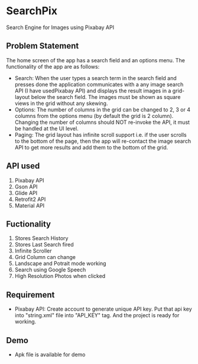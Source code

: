 # SearchPix
Search Engine for Images using Pixabay API
## Problem Statement
The home screen of the app has a search field and an options menu. The functionality of the app are as follows:
* Search:
When the user types a search term in the search field and presses done the application communicates with a any image search API (I have usedPixabay API) and displays the result images in a grid-layout below the search field.
The images must be shown as square views in the grid without any skewing.
* Options:
The number of columns in the grid can be changed to 2, 3 or 4 columns from the options menu (by default the grid is 2 column).
Changing the number of columns should NOT re-invoke the API, it must be handled at the UI level.
* Paging:
The grid layout has infinite scroll support i.e. if the user scrolls to the bottom of the page, then the app will re-contact the image search API to get more results and 
add them to the bottom of the grid.


## API used
1. Pixabay API
2. Gson API
3. Glide API
4. Retrofit2 API
5. Material API


## Fuctionality
1. Stores Search History
2. Stores Last Search fired
3. Infinite Scroller
4. Grid Column can change
5. Landscape and Potrait mode working
6. Search using Google Speech
7. High Resolution Photos when clicked

## Requirement
* Pixabay API: 
Create account to generate unique API key. 
Put that api key into "string.xml" file into "API_KEY" tag. And the project is ready for working.

## Demo
* Apk file is available for demo
